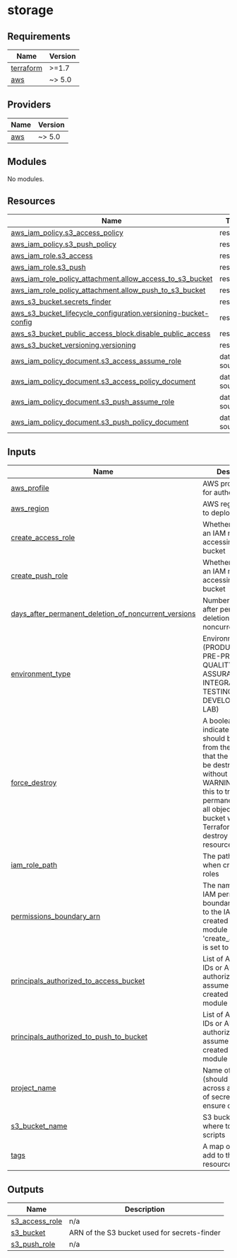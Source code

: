 # storage

<!-- BEGINNING OF PRE-COMMIT-TERRAFORM DOCS HOOK -->
## Requirements

| Name | Version |
|------|---------|
| <a name="requirement_terraform"></a> [terraform](#requirement\_terraform) | >=1.7 |
| <a name="requirement_aws"></a> [aws](#requirement\_aws) | ~> 5.0 |

## Providers

| Name | Version |
|------|---------|
| <a name="provider_aws"></a> [aws](#provider\_aws) | ~> 5.0 |

## Modules

No modules.

## Resources

| Name | Type |
|------|------|
| [aws_iam_policy.s3_access_policy](https://registry.terraform.io/providers/hashicorp/aws/latest/docs/resources/iam_policy) | resource |
| [aws_iam_policy.s3_push_policy](https://registry.terraform.io/providers/hashicorp/aws/latest/docs/resources/iam_policy) | resource |
| [aws_iam_role.s3_access](https://registry.terraform.io/providers/hashicorp/aws/latest/docs/resources/iam_role) | resource |
| [aws_iam_role.s3_push](https://registry.terraform.io/providers/hashicorp/aws/latest/docs/resources/iam_role) | resource |
| [aws_iam_role_policy_attachment.allow_access_to_s3_bucket](https://registry.terraform.io/providers/hashicorp/aws/latest/docs/resources/iam_role_policy_attachment) | resource |
| [aws_iam_role_policy_attachment.allow_push_to_s3_bucket](https://registry.terraform.io/providers/hashicorp/aws/latest/docs/resources/iam_role_policy_attachment) | resource |
| [aws_s3_bucket.secrets_finder](https://registry.terraform.io/providers/hashicorp/aws/latest/docs/resources/s3_bucket) | resource |
| [aws_s3_bucket_lifecycle_configuration.versioning-bucket-config](https://registry.terraform.io/providers/hashicorp/aws/latest/docs/resources/s3_bucket_lifecycle_configuration) | resource |
| [aws_s3_bucket_public_access_block.disable_public_access](https://registry.terraform.io/providers/hashicorp/aws/latest/docs/resources/s3_bucket_public_access_block) | resource |
| [aws_s3_bucket_versioning.versioning](https://registry.terraform.io/providers/hashicorp/aws/latest/docs/resources/s3_bucket_versioning) | resource |
| [aws_iam_policy_document.s3_access_assume_role](https://registry.terraform.io/providers/hashicorp/aws/latest/docs/data-sources/iam_policy_document) | data source |
| [aws_iam_policy_document.s3_access_policy_document](https://registry.terraform.io/providers/hashicorp/aws/latest/docs/data-sources/iam_policy_document) | data source |
| [aws_iam_policy_document.s3_push_assume_role](https://registry.terraform.io/providers/hashicorp/aws/latest/docs/data-sources/iam_policy_document) | data source |
| [aws_iam_policy_document.s3_push_policy_document](https://registry.terraform.io/providers/hashicorp/aws/latest/docs/data-sources/iam_policy_document) | data source |

## Inputs

| Name | Description | Type | Default | Required |
|------|-------------|------|---------|:--------:|
| <a name="input_aws_profile"></a> [aws\_profile](#input\_aws\_profile) | AWS profile to use for authentication | `string` | `"default"` | no |
| <a name="input_aws_region"></a> [aws\_region](#input\_aws\_region) | AWS region where to deploy resources | `string` | `"us-east-1"` | no |
| <a name="input_create_access_role"></a> [create\_access\_role](#input\_create\_access\_role) | Whether to create an IAM role for accessing the S3 bucket | `bool` | `true` | no |
| <a name="input_create_push_role"></a> [create\_push\_role](#input\_create\_push\_role) | Whether to create an IAM role for accessing the S3 bucket | `bool` | `true` | no |
| <a name="input_days_after_permanent_deletion_of_noncurrent_versions"></a> [days\_after\_permanent\_deletion\_of\_noncurrent\_versions](#input\_days\_after\_permanent\_deletion\_of\_noncurrent\_versions) | Number of days after permanent deletion of noncurrent versions | `number` | `90` | no |
| <a name="input_environment_type"></a> [environment\_type](#input\_environment\_type) | Environment (PRODUCTION, PRE-PRODUCTION, QUALITY ASSURANCE, INTEGRATION TESTING, DEVELOPMENT, LAB) | `string` | `"PRODUCTION"` | no |
| <a name="input_force_destroy"></a> [force\_destroy](#input\_force\_destroy) | A boolean that indicates all objects should be deleted from the bucket so that the bucket can be destroyed without error. WARNING: Setting this to true will permanently delete all objects in the bucket when Terraform needs to destroy the resource. | `bool` | `false` | no |
| <a name="input_iam_role_path"></a> [iam\_role\_path](#input\_iam\_role\_path) | The path to use when creating IAM roles | `string` | `"/"` | no |
| <a name="input_permissions_boundary_arn"></a> [permissions\_boundary\_arn](#input\_permissions\_boundary\_arn) | The name of the IAM permissions boundary to attach to the IAM role created by the module (if 'create\_access\_role' is set to true) | `string` | `null` | no |
| <a name="input_principals_authorized_to_access_bucket"></a> [principals\_authorized\_to\_access\_bucket](#input\_principals\_authorized\_to\_access\_bucket) | List of AWS account IDs or ARNs that are authorized to assume the role created by the module | `list(string)` | n/a | yes |
| <a name="input_principals_authorized_to_push_to_bucket"></a> [principals\_authorized\_to\_push\_to\_bucket](#input\_principals\_authorized\_to\_push\_to\_bucket) | List of AWS account IDs or ARNs that are authorized to assume the role created by the module | `list(string)` | n/a | yes |
| <a name="input_project_name"></a> [project\_name](#input\_project\_name) | Name of the project (should be the same across all modules of secrets-finder to ensure consistency) | `string` | `"secrets-finder"` | no |
| <a name="input_s3_bucket_name"></a> [s3\_bucket\_name](#input\_s3\_bucket\_name) | S3 bucket name where to upload the scripts | `string` | n/a | yes |
| <a name="input_tags"></a> [tags](#input\_tags) | A map of tags to add to the resources | `map(string)` | `{}` | no |

## Outputs

| Name | Description |
|------|-------------|
| <a name="output_s3_access_role"></a> [s3\_access\_role](#output\_s3\_access\_role) | n/a |
| <a name="output_s3_bucket"></a> [s3\_bucket](#output\_s3\_bucket) | ARN of the S3 bucket used for secrets-finder |
| <a name="output_s3_push_role"></a> [s3\_push\_role](#output\_s3\_push\_role) | n/a |
<!-- END OF PRE-COMMIT-TERRAFORM DOCS HOOK -->
